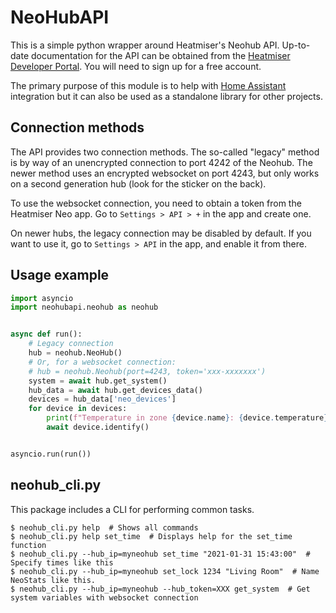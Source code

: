 <!--
    SPDX-FileCopyrightText: 2020 Andrius Štikonas <andrius@stikonas.eu>
    SPDX-License-Identifier: CC-BY-4.0
-->

# NeoHubAPI

This is a simple python wrapper around Heatmiser's Neohub API. Up-to-date
documentation for the API can be obtained from the [Heatmiser Developer
Portal](https://dev.heatmiser.com). You will need to sign up for a free account.

The primary purpose of this module is to help with [Home
Assistant](https://www.home-assistant.io) integration but it can also be used as
a standalone library for other projects.

## Connection methods

The API provides two connection methods. The so-called "legacy" method is by way of an unencrypted connection to port 4242 of the Neohub. The newer method uses an encrypted websocket on port 4243, but only works on a second generation hub (look for the sticker on the back).

To use the websocket connection, you need to obtain a token from the Heatmiser Neo app. Go to `Settings > API > +` in the app and create one.

On newer hubs, the legacy connection may be disabled by default. If you want to use it, go to `Settings > API` in the app, and enable it from there.

## Usage example

```python
import asyncio
import neohubapi.neohub as neohub


async def run():
    # Legacy connection
    hub = neohub.NeoHub()
    # Or, for a websocket connection:
    # hub = neohub.Neohub(port=4243, token='xxx-xxxxxxx')
    system = await hub.get_system()
    hub_data = await hub.get_devices_data()
    devices = hub_data['neo_devices']
    for device in devices:
        print(f"Temperature in zone {device.name}: {device.temperature}")
        await device.identify()


asyncio.run(run())
```

## neohub_cli.py

This package includes a CLI for performing common tasks.

```
$ neohub_cli.py help  # Shows all commands
$ neohub_cli.py help set_time  # Displays help for the set_time function
$ neohub_cli.py --hub_ip=myneohub set_time "2021-01-31 15:43:00"  # Specify times like this
$ neohub_cli.py --hub_ip=myneohub set_lock 1234 "Living Room"  # Name NeoStats like this.
$ neohub_cli.py --hub_ip=myneohub --hub_token=XXX get_system  # Get system variables with websocket connection
```
